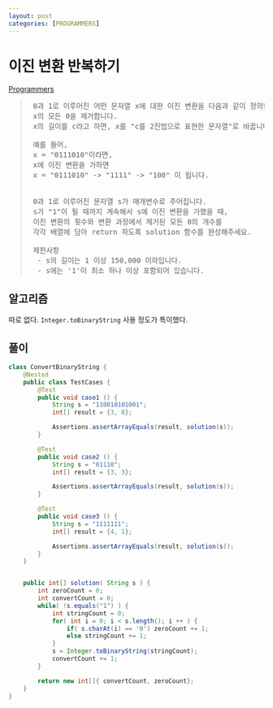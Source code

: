 ```yaml
---
layout: post
categories: [PROGRAMMERS]
---
```



# 이진 변환 반복하기

[Programmers](https://school.programmers.co.kr/learn/courses/30/lessons/70129)

> 
> <pre>
>  0과 1로 이루어진 어떤 문자열 x에 대한 이진 변환을 다음과 같이 정의합니다.
>  x의 모든 0을 제거합니다.
>  x의 길이를 c라고 하면, x를 "c를 2진법으로 표현한 문자열"로 바꿉니다.
> 
>  예를 들어,
>  x = "0111010"이라면,
>  x에 이진 변환을 가하면
>  x = "0111010" -> "1111" -> "100" 이 됩니다.
> 
> 
>  0과 1로 이루어진 문자열 s가 매개변수로 주어집니다.
>  s가 "1"이 될 때까지 계속해서 s에 이진 변환을 가했을 때,
>  이진 변환의 횟수와 변환 과정에서 제거된 모든 0의 개수를
>  각각 배열에 담아 return 하도록 solution 함수를 완성해주세요.
> 
>  제한사항
>   - s의 길이는 1 이상 150,000 이하입니다.
>   - s에는 '1'이 최소 하나 이상 포함되어 있습니다.
> </pre>
>

## 알고리즘 
따로 없다. `Integer.toBinaryString` 사용 정도가 특이했다.

## 풀이

```java
class ConvertBinaryString {
    @Nested
    public class TestCases {
        @Test
        public void case1 () {
            String s = "110010101001";
            int[] result = {3, 8};

            Assertions.assertArrayEquals(result, solution(s));
        }

        @Test
        public void case2 () {
            String s = "01110";
            int[] result = {3, 3};

            Assertions.assertArrayEquals(result, solution(s));
        }

        @Test
        public void case3 () {
            String s = "1111111";
            int[] result = {4, 1};

            Assertions.assertArrayEquals(result, solution(s));
        }
    }


    public int[] solution( String s ) {
        int zeroCount = 0;
        int convertCount = 0;
        while( !s.equals("1") ) {
            int stringCount = 0;
            for( int i = 0; i < s.length(); i ++ ) {
                if( s.charAt(i) == '0') zeroCount += 1;
                else stringCount += 1;
            }
            s = Integer.toBinaryString(stringCount);
            convertCount += 1;
        }

        return new int[]{ convertCount, zeroCount};
    }
}
```